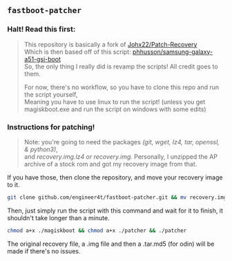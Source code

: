 ## `fastboot-patcher`
### Halt! Read this first:
> This repository is basically a fork of [Johx22/Patch-Recovery](https://github.com/Johx22/Patch-recovery)  
> Which is then based off of this script: [phhusson/samsung-galaxy-a51-gsi-boot](https://github.com/phhusson/samsung-galaxy-a51-gsi-boot)  
> So, the only thing I really did is revamp the scripts! All credit goes to them.
> 
> For now, there's no workflow, so you have to clone this repo and run the script yourself,  
> Meaning you have to use linux to run the script! (unless you get magiskboot.exe and run the script on windows with some edits)


### Instructions for patching!
> Note: you're going to need the packages *(git, wget, lz4, tar, openssl, & python3)*,  
> and *recovery.img.lz4 or recovery.img.* Personally, I unzipped the AP archive of a stock rom and got my recovery image from that.

If you have those, then clone the repository, and move your recovery image to it.
```bash
git clone github.com/engineer4t/fastboot-patcher.git && mv recovery.img.lz4 ./fastboot-patcher/ && cd fastboot-patcher
```
Then, just simply run the script with this command and wait for it to finish, it shouldn't take longer than a minute.
```bash
chmod a+x ./magiskboot && chmod a+x ./patcher && ./patcher
```
The original recovery file, a .img file and then a .tar.md5 (for odin) will be made if there's no issues.
